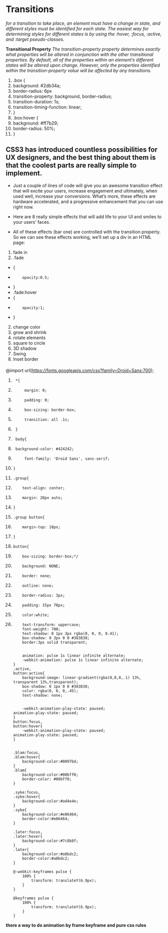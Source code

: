 # Transitions
_for a transition to take place, an element must have a change in state, and different styles must be identified for each state. The easiest way for determining styles for different states is by using the :hover, :focus, :active, and :target pseudo-classes._

**Transitional Property**
_The transition-property property determines exactly what properties will be altered in conjunction with the other transitional properties. By default, all of the properties within an element’s different states will be altered upon change. However, only the properties identified within the transition-property value will be affected by any transitions._

1. .box {
2.  background: #2db34a;
3.  border-radius: 6px
4.    transition-property: background, border-radius;
5.    transition-duration: 1s;
6.    transition-timing-function: linear;
7.  }
8.  .box:hover {
9.    background: #ff7b29;
10.   border-radius: 50%;
11.   }

## CSS3 has introduced countless possibilities for UX designers, and the best thing about them is that the coolest parts are really simple to implement.

+ Just a couple of lines of code will give you an awesome transition effect that will excite your users, increase engagement and ultimately, when used well, increase your conversions. What’s more, these effects are hardware accelerated, and a progressive enhancement that you can use right now.

+ Here are 8 really simple effects that will add life to your UI and smiles to your users’ faces.

+ All of these effects (bar one) are controlled with the transition property. So we can see these effects working, we’ll set up a div in an HTML page:

1. fade in 
2. .fade
+ {
+         opacity:0.5;
+ }
+ .fade:hover
+ {
+         opacity:1;
+ }

2. change color 
3. grow and shrink 
4. rotate elements 
5. square to circle 
6. 3D shadow
7. Swing
8. Inset border

#### 
@import url(https://fonts.googleapis.com/css?family=Droid+Sans:700);
1.		*{
2.			margin: 0;
3.			padding: 0;
4.			box-sizing: border-box;
5.			transition: all .1s;
6.		}
7.		body{
8.		background-color: #424242;
9.			font-family: 'Droid Sans', sans-serif;
10.		}
11.		.group{
12.			text-align: center;
13.			margin: 20px auto;
14.		}
15.		.group button{
16.			margin-top: 10px;
17.		}
18.		button{
19.			box-sizing: border-box;*/
20.			background: NONE;
21.			border: none;
22.			outline: none;
23.			border-radius: 3px;
24.			padding: 15px 70px;
25.			color:white;
26.			text-transform: uppercase;
			font-weight: 700;
			text-shadow: 0 1px 3px rgba(0, 0, 0, 0.41);
			box-shadow: 0 3px 0 0 #383838;
			border:3px solid transparent;
			
		
			animation: pulse 1s linear infinite alternate;
			-webkit-animation: pulse 1s linear infinite alternate;
		}
		.active,
		button:active{
			background-image: linear-gradient(rgba(0,0,0,.1) 13%, transparent 13%,transparent);
			box-shadow: 0 1px 0 0 #383838;
			color: rgba(0, 0, 0,.45);
			text-shadow: none;
			
			
			-webkit-animation-play-state: paused; 
    	animation-play-state: paused;
		}
		button:focus,
		button:hover{
			-webkit-animation-play-state: paused; 
    	animation-play-state: paused;
		}
		
		
		.blam:focus,
		.blam:hover{
			background-color:#0097bd;
		}
		.blam{
			background-color:#00bff0;
			border-color: #00bff0;
		}
		
		.syke:focus,
		.syke:hover{
			background-color:#ad4e4e;
		}
		.syke{
			background-color:#e06464;
			border-color:#e06464;
		}
		
		.later:focus,
		.later:hover{
			background-color:#7c8b8f;
		}
		.later{
			background-color:#a8bdc2;
			border-color:#a8bdc2;
		}
		
		@-webkit-keyframes pulse {
			100% {
				transform: translateY(6.9px); 
			} 
		}

		@keyframes pulse {
			100% {
				transform: translateY(6.9px); 
			} 
		}

**there a way to do animation by frame keyframe and pure css rules**

